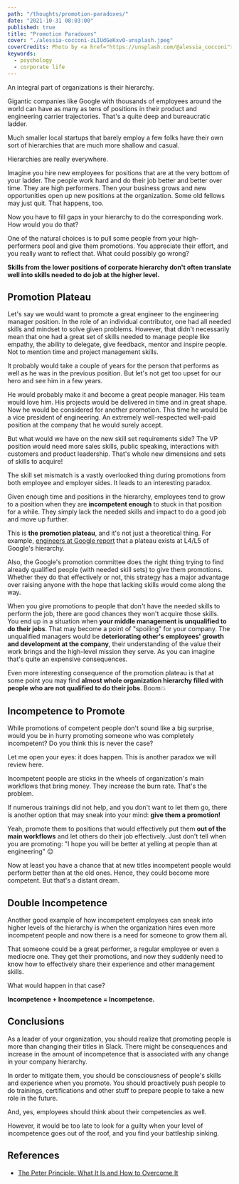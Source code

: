 ```yaml
---
path: "/thoughts/promotion-paradoxes/"
date: "2021-10-31 08:03:00"
published: true
title: "Promotion Paradoxes"
cover: "./alessia-cocconi-zLIUdGeKxv0-unsplash.jpeg"
coverCredits: Photo by <a href="https://unsplash.com/@alessia_cocconi">Alessia Cocconi</a> on <a href="https://unsplash.com/">Unsplash</a>
keywords:
  - psychology
  - corporate life
---
```


An integral part of organizations is their hierarchy. 

Gigantic companies like Google with thousands of employees around the world can have as many 
as tens of positions in their product and engineering carrier trajectories.
That's a quite deep and bureaucratic ladder.

Much smaller local startups that barely employ a few folks have their own sort of hierarchies that are much more shallow and casual.

Hierarchies are really everywhere.

Imagine you hire new employees for positions that are at the very bottom of your ladder. 
The people work hard and do their job better and better over time. They are high performers.
Then your business grows and new opportunities open up new positions at the organization. 
Some old fellows may just quit. That happens, too.

Now you have to fill gaps in your hierarchy to do the corresponding work. How would you do that?

One of the natural choices is to pull some people from your high-performers pool and give them promotions. 
You appreciate their effort, and you really want to reflect that. What could possibly go wrong?

**Skills from the lower positions of corporate hierarchy don't often translate well into skills needed to do job at the higher level.**

## Promotion Plateau

Let's say we would want to promote a great engineer to the engineering manager position. In the role of an individual contributor,
one had all needed skills and mindset to solve given problems. However, that didn't necessarily mean that one had a great
set of skills needed to manage people like empathy, the ability to delegate, give feedback, mentor and inspire people. 
Not to mention time and project management skills.

It probably would take a couple of years for the person that performs as well as he was in the previous position.
But let's not get too upset for our hero and see him in a few years.

He would probably make it and become a great people manager. 
His team would love him. His projects would be delivered in time and in great shape.
Now he would be considered for another promotion. This time he would be a vice president of engineering. 
An extremely well-respected well-paid position at the company that he would surely accept.

But what would we have on the new skill set requirements side? 
The VP position would need more sales skills, public speaking, interactions with customers and product leadership.
That's whole new dimensions and sets of skills to acquire!

The skill set mismatch is a vastly overlooked thing during promotions from both employee and employer sides. 
It leads to an interesting paradox. 

Given enough time and positions in the hierarchy, 
employees tend to grow to a position when they are **incompetent enough** to stuck in that position for a while.
They simply lack the needed skills and impact to do a good job and move up further. 

This is **the promotion plateau**, and it's not just a theoretical thing. 
For example, [engineers at Google report](https://www.quora.com/I-have-been-at-Google-for-7-years-and-still-an-L5-Is-this-above-average-Should-I-look-around-for-more-ambitious-projects-to-advance-my-career) that a plateau exists at L4/L5 of Google's hierarchy.

Also, the Google's promotion committee does the right thing trying to find already qualified people (with needed skill sets) to give them promotions.
Whether they do that effectively or not, this strategy has a major advantage over raising anyone with the hope that lacking skills would come along the way.

When you give promotions to people that don't have the needed skills to perform the job, there are good chances they won't acquire those skills.
You end up in a situation when **your middle management is unqualified to do their jobs**. That may become a point of "spoiling" for your company.
The unqualified managers would be **deteriorating other's employees' growth and development at the company**, their understanding of the value their work brings and the high-level mission they serve.
As you can imagine that's quite an expensive consequences.

Even more interesting consequence of the promotion plateau is that at some point you may 
find **almost whole organization hierarchy filled with people who are not qualified to do their jobs**. Boom💥 

## Incompetence to Promote 

While promotions of competent people don't sound like a big surprise, 
would you be in hurry promoting someone who was completely incompetent? Do you think this is never the case?

Let me open your eyes: it does happen. This is another paradox we will review here.

Incompetent people are sticks in the wheels of organization's main workflows that bring money. 
They increase the burn rate. That's the problem. 

If numerous trainings did not help, and you don't want to let them go,
there is another option that may sneak into your mind: **give them a promotion!**

Yeah, promote them to positions that would effectively put them **out of the main workflows** and let others do their job effectively.
Just don't tell when you are promoting: "I hope you will be better at yelling at people than at engineering" 😌

Now at least you have a chance that at new titles incompetent people would perform better than at the old ones. 
Hence, they could become more competent. But that's a distant dream.

## Double Incompetence

Another good example of how incompetent employees can sneak into higher levels of the hierarchy 
is when the organization hires even more incompetent people and now there is a need for someone to grow them all.

That someone could be a great performer, a regular employee or even a mediocre one. 
They get their promotions, and now they suddenly need to know 
how to effectively share their experience and other management skills.

What would happen in that case?

**Incompetence + Incompetence = Incompetence.**

## Conclusions

As a leader of your organization, you should realize that promoting people is more than changing their titles in Slack. 
There might be consequences and increase in the amount of incompetence that is associated with any change in your company hierarchy.

In order to mitigate them, you should be consciousness of people's skills and experience when you promote.
You should proactively push people to do trainings, certifications and other stuff to prepare people to take a new role in the future.

And, yes, employees should think about their competencies as well.

However, it would be too late to look for a guilty when your level of incompetence goes out of the roof, and you find your battleship sinking.

## References

- [The Peter Principle: What It Is and How to Overcome It](https://www.investopedia.com/terms/p/peter-principle.asp)
